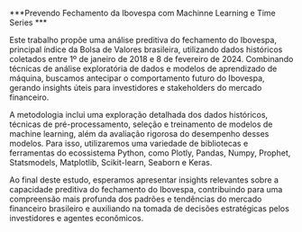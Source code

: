 ***Prevendo Fechamento da Ibovespa com Machinne Learning e Time Series ***

Este trabalho propõe uma análise preditiva do fechamento do Ibovespa, principal índice da Bolsa de Valores brasileira, utilizando dados históricos coletados entre 1º de janeiro de 2018 e 8 de fevereiro de 2024. Combinando técnicas de análise exploratória de dados e modelos de aprendizado de máquina, buscamos antecipar o comportamento futuro do Ibovespa, gerando insights úteis para investidores e stakeholders do mercado financeiro.

A metodologia inclui uma exploração detalhada dos dados históricos, técnicas de pré-processamento, seleção e treinamento de modelos de machine learning, além da avaliação rigorosa do desempenho desses modelos. Para isso, utilizaremos uma variedade de bibliotecas e ferramentas do ecossistema Python, como Plotly, Pandas, Numpy, Prophet, Statsmodels, Matplotlib, Scikit-learn, Seaborn e Keras.

Ao final deste estudo, esperamos apresentar insights relevantes sobre a capacidade preditiva do fechamento do Ibovespa, contribuindo para uma compreensão mais profunda dos padrões e tendências do mercado financeiro brasileiro e auxiliando na tomada de decisões estratégicas pelos investidores e agentes econômicos.

